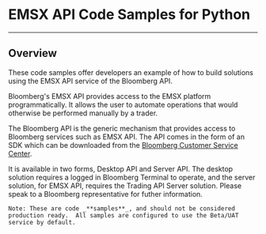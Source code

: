 # EMSX API Code Samples for Python
---

## Overview

These code samples offer developers an example of how to build solutions using the EMSX API service of the Bloomberg API.

Bloomberg's EMSX API provides access to the EMSX platform programmatically. It allows the user to automate operations that would otherwise be performed manually by a trader. 

The Bloomberg API is the generic mechanism that provides access to Bloomberg services such as EMSX API. The API comes in the form of an SDK which can be downloaded from the [Bloomberg Customer Service Center](https://service.bloomberg.com/). 

It is available in two forms, Desktop API and Server API. The desktop solution requires a logged in Bloomberg Terminal to operate, and the server solution, for EMSX API, requires the Trading API Server solution. Please speak to a Bloomberg representative for futher information.

```
Note: These are code _**samples**_, and should not be considered production ready.  All samples are configured to use the Beta/UAT service by default.
```



